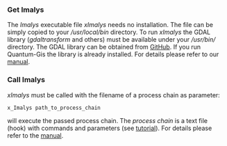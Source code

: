 ### Get Imalys

The *Imalys* executable file *xImalys* needs no installation. The file can be simply copied to your */usr/local/bin* directory. To run *xImalys* the GDAL library (*gdaltransform* and others) must be available under your */usr/bin/* directory. The GDAL library can be obtained from [GitHub](https://github.com/OSGeo/GDAL). If you run Quantum-Gis the library is already installed. For details please refer to our [manual](../documents/manual/Index.md).

### Call Imalys

*xImalys* must be called with the filename of a process chain as parameter:

```
x_Imalys path_to_process_chain
```

will execute the passed process chain. The *process chain* is a text file (hook) with commands and parameters (see [tutorial](../documents/tutorial/Index.md)). For details please refer to the [manual](../documents/manual/Index.md).

